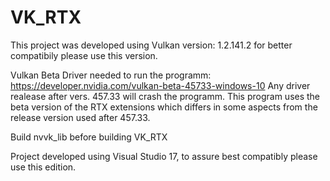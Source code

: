 # VK_RTX
 
This project was developed using Vulkan version: 1.2.141.2 for better compatibily please use this version.

Vulkan Beta Driver needed to run the programm:
https://developer.nvidia.com/vulkan-beta-45733-windows-10
Any driver realease after vers. 457.33 will crash the programm. This program uses the beta version of the RTX extensions which differs in some aspects from the release version used after 457.33.

Build nvvk_lib before building VK_RTX

Project developed using Visual Studio 17, to assure best compatibly please use this edition.
